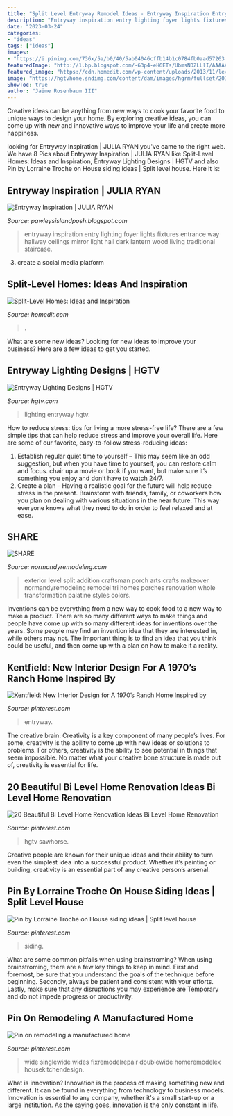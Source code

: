 ```yaml
---
title: "Split Level Entryway Remodel Ideas - Entryway Inspiration Entry Lighting Foyer Lights Fixtures Entrance Way Hallway Ceilings Mirror Light Hall Dark Lantern Wood Living Traditional Staircase"
description: "Entryway inspiration entry lighting foyer lights fixtures entrance way hallway ceilings mirror light hall dark lantern wood living traditional staircase"
date: "2023-03-24"
categories:
- "ideas"
tags: ["ideas"]
images:
- "https://i.pinimg.com/736x/5a/b0/40/5ab04046cffb14b1c0784fb0aad57263.jpg"
featuredImage: "http://1.bp.blogspot.com/-63p4-eH6ETs/UbmsNDZLLlI/AAAAAAAARi4/aw2Ygxujibw/s1600/3250fa584deea56ed9c083cf0b29181a.jpg"
featured_image: "https://cdn.homedit.com/wp-content/uploads/2013/11/level-up-living-room.jpg"
image: "https://hgtvhome.sndimg.com/content/dam/images/hgrm/fullset/2011/6/29/11/DesignLens_rounded-banisters_s3x4.jpg.rend.hgtvcom.616.822.suffix/1409176818752.jpeg"
ShowToc: true
author: "Jaime Rosenbaum III"
---
```



Creative ideas can be anything from new ways to cook your favorite food to unique ways to design your home. By exploring creative ideas, you can come up with new and innovative ways to improve your life and create more happiness.

	

		
looking for Entryway Inspiration | JULIA RYAN you've came to the right web. We have 8 Pics about Entryway Inspiration | JULIA RYAN like Split-Level Homes: Ideas and Inspiration, Entryway Lighting Designs | HGTV and also Pin by Lorraine Troche on House siding ideas | Split level house. Here it is:
		
    
## Entryway Inspiration | JULIA RYAN

<img loading=lazy src="http://1.bp.blogspot.com/-63p4-eH6ETs/UbmsNDZLLlI/AAAAAAAARi4/aw2Ygxujibw/s1600/3250fa584deea56ed9c083cf0b29181a.jpg" onerror="this.onerror=null;this.src='https://tse2.mm.bing.net/th?id=OIP.E0evBgOQBeQNSge8mCPiswHaK9&amp;pid=15.1';" alt="Entryway Inspiration | JULIA RYAN">

_Source: pawleysislandposh.blogspot.com_

>entryway inspiration entry lighting foyer lights fixtures entrance way hallway ceilings mirror light hall dark lantern wood living traditional staircase. 

	

3. create a social media platform

    
## Split-Level Homes: Ideas And Inspiration

<img loading=lazy src="https://cdn.homedit.com/wp-content/uploads/2013/11/level-up-living-room.jpg" onerror="this.onerror=null;this.src='https://tse4.mm.bing.net/th?id=OIP.RBIoX0k9DMY461Fgt9MCWQHaF1&amp;pid=15.1';" alt="Split-Level Homes: Ideas and Inspiration">

_Source: homedit.com_

>. 

	

What are some new ideas?
Looking for new ideas to improve your business? Here are a few ideas to get you started.

    
## Entryway Lighting Designs | HGTV

<img loading=lazy src="https://hgtvhome.sndimg.com/content/dam/images/hgrm/fullset/2011/6/29/11/DesignLens_rounded-banisters_s3x4.jpg.rend.hgtvcom.616.822.suffix/1409176818752.jpeg" onerror="this.onerror=null;this.src='https://tse4.mm.bing.net/th?id=OIP.V1izc1KNTHv5vkn_38DWtwHaJ4&amp;pid=15.1';" alt="Entryway Lighting Designs | HGTV">

_Source: hgtv.com_

>lighting entryway hgtv. 

	

How to reduce stress: tips for living a more stress-free life?
There are a few simple tips that can help reduce stress and improve your overall life. Here are some of our favorite, easy-to-follow stress-reducing ideas: 
1. Establish regular quiet time to yourself – This may seem like an odd suggestion, but when you have time to yourself, you can restore calm and focus. chair up a movie or book if you want, but make sure it’s something you enjoy and don’t have to watch 24/7. 
2. Create a plan – Having a realistic goal for the future will help reduce stress in the present. Brainstorm with friends, family, or coworkers how you plan on dealing with various situations in the near future. This way everyone knows what they need to do in order to feel relaxed and at ease. 

    
## SHARE

<img loading=lazy src="https://www.normandyremodeling.com/wp-content/uploads/2016/03/Palantine_Brockway_46.jpg" onerror="this.onerror=null;this.src='https://tse1.mm.bing.net/th?id=OIP.zw45gDvVHEIrtEZnlbRd2QHaE8&amp;pid=15.1';" alt="SHARE">

_Source: normandyremodeling.com_

>exterior level split addition craftsman porch arts crafts makeover normandyremodeling remodel tri homes porches renovation whole transformation palatine styles colors. 

	

Inventions can be everything from a new way to cook food to a new way to make a product. There are so many different ways to make things and people have come up with so many different ideas for inventions over the years. Some people may find an invention idea that they are interested in, while others may not. The important thing is to find an idea that you think could be useful, and then come up with a plan on how to make it a reality.

    
## Kentfield: New Interior Design For A 1970’s Ranch Home Inspired By

<img loading=lazy src="https://i.pinimg.com/originals/ed/b1/bc/edb1bc2a16f97115dfa187f7dd03b544.jpg" onerror="this.onerror=null;this.src='https://tse1.mm.bing.net/th?id=OIP.4mdWY4VwUkMS-QUHbvLfjwHaJ4&amp;pid=15.1';" alt="Kentfield: New Interior Design for A 1970’s Ranch Home Inspired by">

_Source: pinterest.com_

>entryway. 

	

The creative brain:
Creativity is a key component of many people’s lives. For some, creativity is the ability to come up with new ideas or solutions to problems. For others, creativity is the ability to see potential in things that seem impossible. No matter what your creative bone structure is made out of, creativity is essential for life.

    
## 20 Beautiful Bi Level Home Renovation Ideas Bi Level Home Renovation

<img loading=lazy src="https://i.pinimg.com/736x/93/3f/1c/933f1c4a09caab6c2b1e537c46a51a25.jpg" onerror="this.onerror=null;this.src='https://tse3.mm.bing.net/th?id=OIP.fCs4h4gLtuWnL6ExDaZM4gHaFj&amp;pid=15.1';" alt="20 Beautiful Bi Level Home Renovation Ideas Bi Level Home Renovation">

_Source: pinterest.com_

>hgtv sawhorse. 

	

Creative people are known for their unique ideas and their ability to turn even the simplest idea into a successful product. Whether it’s painting or building, creativity is an essential part of any creative person’s arsenal.

    
## Pin By Lorraine Troche On House Siding Ideas | Split Level House

<img loading=lazy src="https://i.pinimg.com/736x/16/33/54/1633549a49a32cb247f0c03b26852e59.jpg" onerror="this.onerror=null;this.src='https://tse2.mm.bing.net/th?id=OIP.8TsPFu5gXMlL9tMTo6edyQHaFj&amp;pid=15.1';" alt="Pin by Lorraine Troche on House siding ideas | Split level house">

_Source: pinterest.com_

>siding. 

	

What are some common pitfalls when using brainstroming?
When using brainstroming, there are a few key things to keep in mind. First and foremost, be sure that you understand the goals of the technique before beginning. Secondly, always be patient and consistent with your efforts. Lastly, make sure that any disruptions you may experience are Temporary and do not impede progress or productivity.

    
## Pin On Remodeling A Manufactured Home

<img loading=lazy src="https://i.pinimg.com/736x/5a/b0/40/5ab04046cffb14b1c0784fb0aad57263.jpg" onerror="this.onerror=null;this.src='https://tse4.mm.bing.net/th?id=OIP.Ktch29EzMWR7dpNk0ie9iwHaJ7&amp;pid=15.1';" alt="Pin on remodeling a manufactured home">

_Source: pinterest.com_

>wide singlewide wides fixremodelrepair doublewide homeremodelex housekitchendesign. 

	

What is innovation?
Innovation is the process of making something new and different. It can be found in everything from technology to business models. Innovation is essential to any company, whether it's a small start-up or a large institution. As the saying goes, innovation is the only constant in life.

